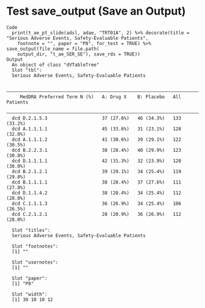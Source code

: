 # Test save_output (Save an Output)

    Code
      print(t_ae_pt_slide(adsl, adae, "TRT01A", 2) %>% decorate(title = "Serious Adverse Events, Safety-Evaluable Patients",
        footnote = "", paper = "P8", for_test = TRUE) %>% save_output(file_name = file.path(
        output_dir, "t_ae_SER_SE"), save_rds = TRUE))
    Output
      An object of class "dVTableTree"
      Slot "tbl":
      Serious Adverse Events, Safety-Evaluable Patients
      
      ———————————————————————————————————————————————————————————————————————
         MedDRA Preferred Term N (%)   A: Drug X    B: Placebo   All Patients
      ———————————————————————————————————————————————————————————————————————
      dcd D.2.1.5.3                    37 (27.6%)   46 (34.3%)   133 (33.2%) 
      dcd A.1.1.1.1                    45 (33.6%)   31 (23.1%)   128 (32.0%) 
      dcd A.1.1.1.2                    41 (30.6%)   39 (29.1%)   122 (30.5%) 
      dcd B.2.2.3.1                    38 (28.4%)   40 (29.9%)   123 (30.8%) 
      dcd D.1.1.1.1                    42 (31.3%)   32 (23.9%)   120 (30.0%) 
      dcd B.2.1.2.1                    39 (29.1%)   34 (25.4%)   119 (29.8%) 
      dcd B.1.1.1.1                    38 (28.4%)   37 (27.6%)   111 (27.8%) 
      dcd D.1.1.4.2                    38 (28.4%)   34 (25.4%)   112 (28.0%) 
      dcd C.1.1.1.3                    36 (26.9%)   34 (25.4%)   106 (26.5%) 
      dcd C.2.1.2.1                    28 (20.9%)   36 (26.9%)   112 (28.0%) 
      
      Slot "titles":
      Serious Adverse Events, Safety-Evaluable Patients
      
      Slot "footnotes":
      [1] ""
      
      Slot "usernotes":
      [1] ""
      
      Slot "paper":
      [1] "P8"
      
      Slot "width":
      [1] 30 10 10 12
      

